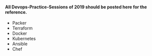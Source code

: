 #### All Devops-Practice-Sessions of 2019 should be posted here for the reference.
 * Packer
 * Terraform
 * Docker
 * Kubernetes
 * Ansible
 * Chef
